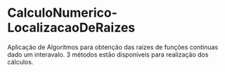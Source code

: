 # CalculoNumerico-LocalizacaoDeRaizes
Aplicação de Algoritmos para obtenção das raizes de funções continuas dado um interavalo. 3 métodos estão disponíveis para realização dos cálculos.
